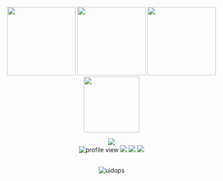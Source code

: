 <p align="center"> <img src="https://github.com/uidops/uidops.github.io/raw/master/img/01.png" height="160px" width="160px"> <img src="https://octodex.github.com/images/daftpunktocat-thomas.gif" height="160px" width="160px"> <img src="https://octodex.github.com/images/daftpunktocat-guy.gif" height="160px" width="160px"> <img src="https://github.com/uidops/uidops.github.io/raw/master/img/fuck_com.png" height="130px" width="130px"></p>
<div align="center"> <img src="text.gif"><br/>
<img alt="profile view" src="https://komarev.com/ghpvc/?username=siruidops&style=flat&color=red"> <img src="https://img.shields.io/badge/language-Python-purple">  <img src="https://img.shields.io/badge/language-C-purple"> <img src="https://img.shields.io/badge/os-Gentoo-red"> </div> <br/>

<p align="center"> <img src="https://github-readme-stats.vercel.app/api?username=uidops&show_icons=true&hide_border=true&count_private=true&theme=react" alt="uidops" /><!-- <br/> <img src="https://github-readme-stats.vercel.app/api/top-langs/?username=uidops&theme=react&count_private=true&hide_border=true" alt="uidops" /> --> </p><br/>
